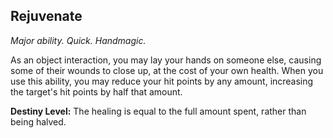 ## Rejuvenate

_Major ability. Quick. Handmagic._

As an object interaction, you may lay your hands on someone else, causing some of their wounds to close up, at the cost of your own health. When you use this ability, you may reduce your hit points by any amount, increasing the target's hit points by half that amount.

**Destiny Level:**
The healing is equal to the full amount spent, rather than being halved.
